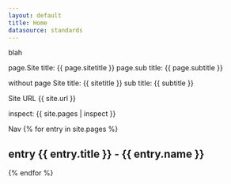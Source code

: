 ```yaml
---
layout: default
title: Home
datasource: standards
---
```


blah

page.Site title: {{ page.sitetitle }}
page.sub title: {{ page.subtitle }}

without page
Site title: {{ sitetitle }}
sub title: {{ subtitle }}

Site URL {{ site.url }}

inspect: {{ site.pages | inspect }}

Nav
{% for entry in site.pages %}
  <h2>entry {{ entry.title }} - {{ entry.name }}</h2>
{% endfor %}
